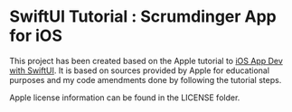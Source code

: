 # SwiftUI Tutorial : Scrumdinger App for iOS

This project has been created based on the Apple tutorial to [iOS App Dev with SwiftUI](https://developer.apple.com/tutorials/app-dev-training/).
It is based on sources provided by Apple for educational purposes and my code amendments done by following the tutorial steps.

Apple license information can be found in the LICENSE folder.
